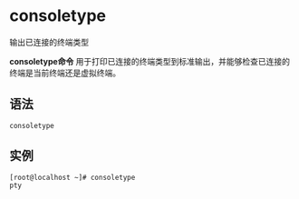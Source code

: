 # consoletype

输出已连接的终端类型


**consoletype命令** 用于打印已连接的终端类型到标准输出，并能够检查已连接的终端是当前终端还是虚拟终端。

##  语法

```
consoletype
```

##  实例

```
[root@localhost ~]# consoletype
pty
```


